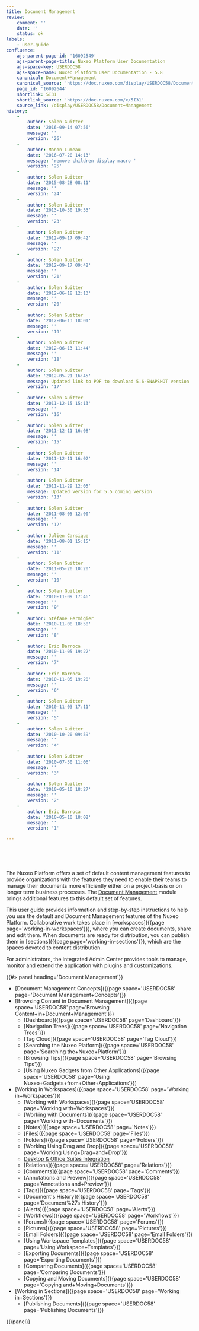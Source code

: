 ```yaml
---
title: Document Management
review:
    comment: ''
    date: ''
    status: ok
labels:
    - user-guide
confluence:
    ajs-parent-page-id: '16092549'
    ajs-parent-page-title: Nuxeo Platform User Documentation
    ajs-space-key: USERDOC58
    ajs-space-name: Nuxeo Platform User Documentation - 5.8
    canonical: Document+Management
    canonical_source: 'https://doc.nuxeo.com/display/USERDOC58/Document+Management'
    page_id: '16092644'
    shortlink: 5I31
    shortlink_source: 'https://doc.nuxeo.com/x/5I31'
    source_link: /display/USERDOC58/Document+Management
history:
    - 
        author: Solen Guitter
        date: '2016-09-14 07:56'
        message: ''
        version: '26'
    - 
        author: Manon Lumeau
        date: '2016-07-20 14:13'
        message: 'remove children display macro '
        version: '25'
    - 
        author: Solen Guitter
        date: '2015-08-28 08:11'
        message: ''
        version: '24'
    - 
        author: Solen Guitter
        date: '2013-10-30 19:53'
        message: ''
        version: '23'
    - 
        author: Solen Guitter
        date: '2012-09-17 09:42'
        message: ''
        version: '22'
    - 
        author: Solen Guitter
        date: '2012-09-17 09:42'
        message: ''
        version: '21'
    - 
        author: Solen Guitter
        date: '2012-06-18 12:13'
        message: ''
        version: '20'
    - 
        author: Solen Guitter
        date: '2012-06-13 18:01'
        message: ''
        version: '19'
    - 
        author: Solen Guitter
        date: '2012-06-13 11:44'
        message: ''
        version: '18'
    - 
        author: Solen Guitter
        date: '2012-05-21 16:45'
        message: Updated link to PDF to download 5.6-SNAPSHOT version
        version: '17'
    - 
        author: Solen Guitter
        date: '2011-12-15 15:13'
        message: ''
        version: '16'
    - 
        author: Solen Guitter
        date: '2011-12-11 16:08'
        message: ''
        version: '15'
    - 
        author: Solen Guitter
        date: '2011-12-11 16:02'
        message: ''
        version: '14'
    - 
        author: Solen Guitter
        date: '2011-11-29 12:05'
        message: Updated version for 5.5 coming version
        version: '13'
    - 
        author: Solen Guitter
        date: '2011-08-05 12:00'
        message: ''
        version: '12'
    - 
        author: Julien Carsique
        date: '2011-08-01 15:15'
        message: ''
        version: '11'
    - 
        author: Solen Guitter
        date: '2011-05-20 10:20'
        message: ''
        version: '10'
    - 
        author: Solen Guitter
        date: '2010-11-09 17:46'
        message: ''
        version: '9'
    - 
        author: Stéfane Fermigier
        date: '2010-11-08 18:58'
        message: ''
        version: '8'
    - 
        author: Eric Barroca
        date: '2010-11-05 19:22'
        message: ''
        version: '7'
    - 
        author: Eric Barroca
        date: '2010-11-05 19:20'
        message: ''
        version: '6'
    - 
        author: Solen Guitter
        date: '2010-11-03 17:11'
        message: ''
        version: '5'
    - 
        author: Solen Guitter
        date: '2010-10-20 09:59'
        message: ''
        version: '4'
    - 
        author: Solen Guitter
        date: '2010-07-30 11:06'
        message: ''
        version: '3'
    - 
        author: Solen Guitter
        date: '2010-05-10 18:27'
        message: ''
        version: '2'
    - 
        author: Eric Barroca
        date: '2010-05-10 18:02'
        message: ''
        version: '1'

---
```

&nbsp;

&nbsp;

The Nuxeo Platform offers a set of default content management features to provide organizations with the features they need to enable their teams to manage their documents more efficiently either on a project-basis or on longer term business processes. The [Document Management](https://www.nuxeo.com/solutions/document-management/) module brings additional features to this default set of features.

This user guide provides information and step-by-step instructions to help you use the default and Document Management features of the Nuxeo Platform. Collaborative work takes place in [workspaces]({{page page='working-in-workspaces'}}), where you can create documents, share and edit them. When documents are ready for distribution, you can publish them in [sections]({{page page='working-in-sections'}}), which are the spaces devoted to content distribution.

For administrators, the integrated Admin Center provides tools to manage, monitor and extend the application with plugins and customizations.

{{#> panel heading='Document Management'}}

*   [Document Management Concepts]({{page space='USERDOC58' page='Document Management+Concepts'}})
*   [Browsing Content in Document Management]({{page space='USERDOC58' page='Browsing Content+in+Document+Management'}})
    *   [Dashboard]({{page space='USERDOC58' page='Dashboard'}})
    *   [Navigation Trees]({{page space='USERDOC58' page='Navigation Trees'}})
    *   [Tag Cloud]({{page space='USERDOC58' page='Tag Cloud'}})
    *   [Searching the Nuxeo Platform]({{page space='USERDOC58' page='Searching the+Nuxeo+Platform'}})
    *   [Browsing Tips]({{page space='USERDOC58' page='Browsing Tips'}})
    *   [Using Nuxeo Gadgets from Other Applications]({{page space='USERDOC58' page='Using Nuxeo+Gadgets+from+Other+Applications'}})
*   [Working in Workspaces]({{page space='USERDOC58' page='Working in+Workspaces'}})
    *   [Working with Workspaces]({{page space='USERDOC58' page='Working with+Workspaces'}})
    *   [Working with Documents]({{page space='USERDOC58' page='Working with+Documents'}})
    *   [Notes]({{page space='USERDOC58' page='Notes'}})
    *   [Files]({{page space='USERDOC58' page='Files'}})
    *   [Folders]({{page space='USERDOC58' page='Folders'}})
    *   [Working Using Drag and Drop]({{page space='USERDOC58' page='Working Using+Drag+and+Drop'}})
    *   [Desktop & Office Suites Integration](/pages/viewpage.action?pageId=16092621)
    *   [Relations]({{page space='USERDOC58' page='Relations'}})
    *   [Comments]({{page space='USERDOC58' page='Comments'}})
    *   [Annotations and Preview]({{page space='USERDOC58' page='Annotations and+Preview'}})
    *   [Tags]({{page space='USERDOC58' page='Tags'}})
    *   [Document's History]({{page space='USERDOC58' page='Document%27s History'}})
    *   [Alerts]({{page space='USERDOC58' page='Alerts'}})
    *   [Workflows]({{page space='USERDOC58' page='Workflows'}})
    *   [Forums]({{page space='USERDOC58' page='Forums'}})
    *   [Pictures]({{page space='USERDOC58' page='Pictures'}})
    *   [Email Folders]({{page space='USERDOC58' page='Email Folders'}})
    *   [Using Workspace Templates]({{page space='USERDOC58' page='Using Workspace+Templates'}})
    *   [Exporting Documents]({{page space='USERDOC58' page='Exporting Documents'}})
    *   [Comparing Documents]({{page space='USERDOC58' page='Comparing Documents'}})
    *   [Copying and Moving Documents]({{page space='USERDOC58' page='Copying and+Moving+Documents'}})
*   [Working in Sections]({{page space='USERDOC58' page='Working in+Sections'}})
    *   [Publishing Documents]({{page space='USERDOC58' page='Publishing Documents'}})

{{/panel}}